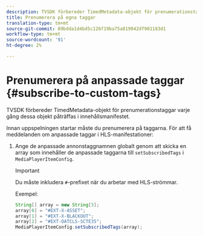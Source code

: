 ```yaml
---
description: TVSDK förbereder TimedMetadata-objekt för prenumerationstaggar varje gång dessa objekt påträffas i innehållsmanifestet.
title: Prenumerera på egna taggar
translation-type: tm+mt
source-git-commit: 89bdda1d4bd5c126f19ba75a819942df901183d1
workflow-type: tm+mt
source-wordcount: '91'
ht-degree: 2%

---
```



# Prenumerera på anpassade taggar {#subscribe-to-custom-tags}

TVSDK förbereder TimedMetadata-objekt för prenumerationstaggar varje gång dessa objekt påträffas i innehållsmanifestet.

Innan uppspelningen startar måste du prenumerera på taggarna. För att få meddelanden om anpassade taggar i HLS-manifestationer:

1. Ange de anpassade annonstaggnamnen globalt genom att skicka en array som innehåller de anpassade taggarna till `setSubscribedTags` i `MediaPlayerItemConfig`.

   >[!IMPORTANT]
   >
   >Du måste inkludera `#`-prefixet när du arbetar med HLS-strömmar.

   Exempel:

   ```java
   String[] array = new String[3]; 
   array[0] = "#EXT-X-ASSET"; 
   array[1] = "#EXT-X-BLACKOUT"; 
   array[2] = "#EXT-OATCLS-SCTE35"; 
   MediaPlayerItemConfig.setSubscribedTags(array);
   ```
